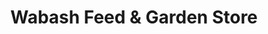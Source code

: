 ---
title: "Wabash Feed & Garden Store"
url: /houston/wabash-feed-and-garden-store/
shop: agrarian
---